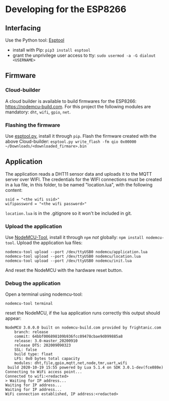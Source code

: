 # Developing for the ESP8266

## Interfacing

Use the Python tool: [Esptool](https://github.com/espressif/esptool)
 * install with Pip: `pip3 install esptool`
 * grant the unprivilege user access to tty: `sudo usermod -a -G dialout <USERNAME>`

## Firmware

### Cloud-builder

A cloud builder is available to build firmwares for the ESP8266: https://nodemcu-build.com.
For this project the following modules are mandatory: `dht`, `wifi`, `gpio`, `net`.

### Flashing the firmware

Use [esptool.py](https://github.com/espressif/esptool), install it through `pip`.
Flash the firmware created with the above Cloud-builder:
`esptool.py write_flash -fm qio 0x00000 ~/Downloads/<downloaded_firmare>.bin`

## Application

The application reads a DHT11 sensor data and uploads it to the MQTT server over WIFI.
The credentials for the WIFI connections must be created in a lua file, in this folder, to be named
"location.lua", with the following content:
```
ssid = "<the wifi ssid>"
wifipassword = "<the wifi password>"
```
`location.lua` is in the .gitignore so it won't be included in git.

### Upload the application

Use [NodeMCU-Tool](https://github.com/andidittrich/NodeMCU-Tool), install it through `npm` *not*
globally: `npm install nodemcu-tool`.
Upload the application lua files:
```
nodemcu-tool upload --port /dev/ttyUSB0 nodemcu/application.lua
nodemcu-tool upload --port /dev/ttyUSB0 nodemcu/location.lua
nodemcu-tool upload --port /dev/ttyUSB0 nodemcu/init.lua
```
And reset the NodeMCU with the hardware reset button.

### Debug the application

Open a terminal using nodemcu-tool:
```
nodemcu-tool terminal
```
reset the NodeMCU, if the lua application runs correctly this output should appear:
```
NodeMCU 3.0.0.0 built on nodemcu-build.com provided by frightanic.com
	branch: release
	commit: 64bbf006898109b936fcc09478cbae9d099885a8
	release: 3.0-master_20200910
	release DTS: 202009090323
	SSL: false
	build type: float
	LFS: 0x0 bytes total capacity
	modules: dht,file,gpio,mqtt,net,node,tmr,uart,wifi
 build 2020-10-19 15:55 powered by Lua 5.1.4 on SDK 3.0.1-dev(fce080e)
Connecting to WiFi access point...
Connected to wifi:<redacted>
> Waiting for IP address...
Waiting for IP address...
Waiting for IP address...
WiFi connection established, IP address:<redacted>
```
